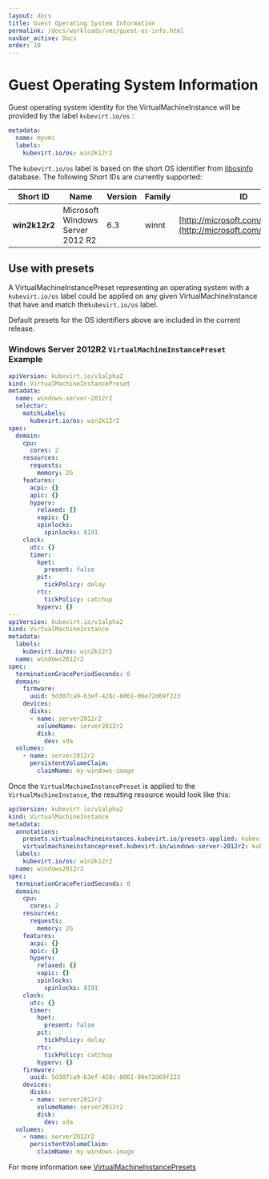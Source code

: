 ```yaml
---
layout: docs
title: Guest Operating System Information
permalink: /docs/workloads/vms/guest-os-info.html
navbar_active: Docs
order: 10
---
```


# Guest Operating System Information

Guest operating system identity for the VirtualMachineInstance will be provided by the label `kubevirt.io/os` :

```yaml
metadata:
  name: myvmi
  labels:
    kubevirt.io/os: win2k12r2
```

The `kubevirt.io/os` label is based on the short OS identifier from [libosinfo](https://libosinfo.org/) database. The following Short IDs are currently supported:

| Short ID | Name | Version | Family | ID |
| --- | --- | --- | --- | --- |
| **win2k12r2** | Microsoft Windows Server 2012 R2 | 6.3 | winnt | [http://microsoft.com/win/2k12r2](http://microsoft.com/win/2k12r2) |

## Use with presets

A VirtualMachineInstancePreset representing an operating system with a `kubevirt.io/os` label could be applied on any given VirtualMachineInstance that have and match the`kubevirt.io/os` label.

Default presets for the OS identifiers above are included in the current release.

### Windows Server 2012R2 `VirtualMachineInstancePreset` Example

```yaml
apiVersion: kubevirt.io/v1alpha2
kind: VirtualMachineInstancePreset
metadata:
  name: windows-server-2012r2
  selector:
    matchLabels:
      kubevirt.io/os: win2k12r2
spec:
  domain:
    cpu:
      cores: 2
    resources:
      requests:
        memory: 2G
    features:
      acpi: {}
      apic: {}
      hyperv:
        relaxed: {}
        vapic: {}
        spinlocks:
          spinlocks: 8191
    clock:
      utc: {}
      timer:
        hpet:
          present: false
        pit:
          tickPolicy: delay
        rtc:
          tickPolicy: catchup
        hyperv: {}
---
apiVersion: kubevirt.io/v1alpha2
kind: VirtualMachineInstance
metadata:
  labels:
    kubevirt.io/os: win2k12r2  
  name: windows2012r2
spec:
  terminationGracePeriodSeconds: 0
  domain:
    firmware:
      uuid: 5d307ca9-b3ef-428c-8861-06e72d69f223
    devices:
      disks:
      - name: server2012r2
        volumeName: server2012r2
        disk:
          dev: vda
  volumes:
    - name: server2012r2
      persistentVolumeClaim:
        claimName: my-windows-image
```

Once the `VirtualMachineInstancePreset` is applied to the `VirtualMachineInstance`, the resulting resource would look like this:

```yaml
apiVersion: kubevirt.io/v1alpha2
kind: VirtualMachineInstance
metadata:
  annotations:
    presets.virtualmachineinstances.kubevirt.io/presets-applied: kubevirt.io/v1alpha2
    virtualmachineinstancepreset.kubevirt.io/windows-server-2012r2: kubevirt.io/v1alpha2
  labels:
    kubevirt.io/os: win2k12r2  
  name: windows2012r2
spec:
  terminationGracePeriodSeconds: 0
  domain:
    cpu:
      cores: 2
    resources:
      requests:
        memory: 2G      
    features:
      acpi: {}
      apic: {}
      hyperv:
        relaxed: {}
        vapic: {}
        spinlocks:
          spinlocks: 8191
    clock:
      utc: {}
      timer:
        hpet:
          present: false
        pit:
          tickPolicy: delay
        rtc:
          tickPolicy: catchup
        hyperv: {}
    firmware:
      uuid: 5d307ca9-b3ef-428c-8861-06e72d69f223
    devices:
      disks:
      - name: server2012r2
        volumeName: server2012r2
        disk:
          dev: vda
  volumes:
    - name: server2012r2
      persistentVolumeClaim:
        claimName: my-windows-image
```

For more information see [VirtualMachineInstancePresets](presets)
